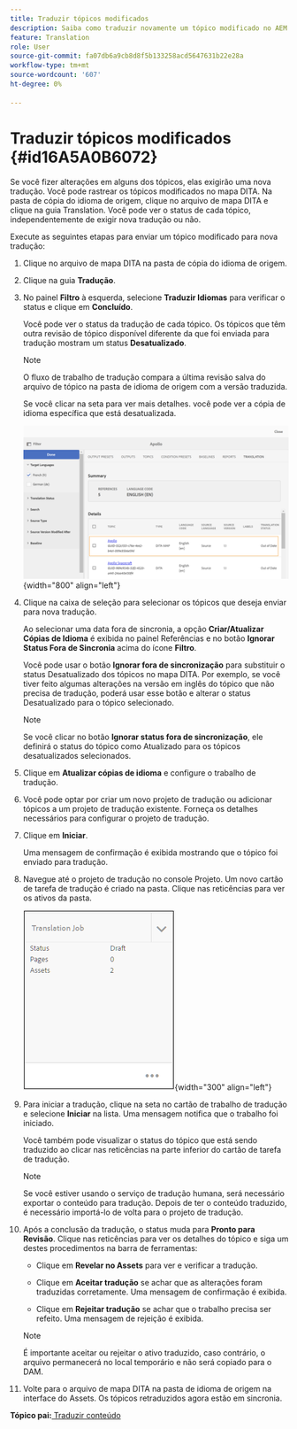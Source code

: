 ```yaml
---
title: Traduzir tópicos modificados
description: Saiba como traduzir novamente um tópico modificado no AEM Guides.
feature: Translation
role: User
source-git-commit: fa07db6a9cb8d8f5b133258acd5647631b22e28a
workflow-type: tm+mt
source-wordcount: '607'
ht-degree: 0%

---
```


# Traduzir tópicos modificados {#id16A5A0B6072}

Se você fizer alterações em alguns dos tópicos, elas exigirão uma nova tradução. Você pode rastrear os tópicos modificados no mapa DITA. Na pasta de cópia do idioma de origem, clique no arquivo de mapa DITA e clique na guia Translation. Você pode ver o status de cada tópico, independentemente de exigir nova tradução ou não.

Execute as seguintes etapas para enviar um tópico modificado para nova tradução:

1. Clique no arquivo de mapa DITA na pasta de cópia do idioma de origem.

1. Clique na guia **Tradução**.

1. No painel **Filtro** à esquerda, selecione **Traduzir Idiomas** para verificar o status e clique em **Concluído**.

   Você pode ver o status da tradução de cada tópico. Os tópicos que têm outra revisão de tópico disponível diferente da que foi enviada para tradução mostram um status **Desatualizado**.

   >[!NOTE]
   >
   > O fluxo de trabalho de tradução compara a última revisão salva do arquivo de tópico na pasta de idioma de origem com a versão traduzida.

   Se você clicar na seta para ver mais detalhes. você pode ver a cópia de idioma específica que está desatualizada.

   ![](images/out-of-sync-uuid.png){width="800" align="left"}

1. Clique na caixa de seleção para selecionar os tópicos que deseja enviar para nova tradução.

   Ao selecionar uma data fora de sincronia, a opção **Criar/Atualizar Cópias de Idioma** é exibida no painel Referências e no botão **Ignorar Status Fora de Sincronia** acima do ícone **Filtro**.

   Você pode usar o botão **Ignorar fora de sincronização** para substituir o status Desatualizado dos tópicos no mapa DITA. Por exemplo, se você tiver feito algumas alterações na versão em inglês do tópico que não precisa de tradução, poderá usar esse botão e alterar o status Desatualizado para o tópico selecionado.

   >[!NOTE]
   >
   > Se você clicar no botão **Ignorar status fora de sincronização**, ele definirá o status do tópico como Atualizado para os tópicos desatualizados selecionados.

1. Clique em **Atualizar cópias de idioma** e configure o trabalho de tradução.

1. Você pode optar por criar um novo projeto de tradução ou adicionar tópicos a um projeto de tradução existente. Forneça os detalhes necessários para configurar o projeto de tradução.

1. Clique em **Iniciar**.

   Uma mensagem de confirmação é exibida mostrando que o tópico foi enviado para tradução.

1. Navegue até o projeto de tradução no console Projeto. Um novo cartão de tarefa de tradução é criado na pasta. Clique nas reticências para ver os ativos da pasta.

   ![](images/incremental-job.PNG){width="300" align="left"}

1. Para iniciar a tradução, clique na seta no cartão de trabalho de tradução e selecione **Iniciar** na lista. Uma mensagem notifica que o trabalho foi iniciado.

   Você também pode visualizar o status do tópico que está sendo traduzido ao clicar nas reticências na parte inferior do cartão de tarefa de tradução.

   >[!NOTE]
   >
   > Se você estiver usando o serviço de tradução humana, será necessário exportar o conteúdo para tradução. Depois de ter o conteúdo traduzido, é necessário importá-lo de volta para o projeto de tradução.

1. Após a conclusão da tradução, o status muda para **Pronto para Revisão**. Clique nas reticências para ver os detalhes do tópico e siga um destes procedimentos na barra de ferramentas:

   - Clique em **Revelar no Assets** para ver e verificar a tradução.

   - Clique em **Aceitar tradução** se achar que as alterações foram traduzidas corretamente. Uma mensagem de confirmação é exibida.

   - Clique em **Rejeitar tradução** se achar que o trabalho precisa ser refeito. Uma mensagem de rejeição é exibida.

   >[!NOTE]
   >
   > É importante aceitar ou rejeitar o ativo traduzido, caso contrário, o arquivo permanecerá no local temporário e não será copiado para o DAM.

1. Volte para o arquivo de mapa DITA na pasta de idioma de origem na interface do Assets. Os tópicos retraduzidos agora estão em sincronia.


**Tópico pai:**[ Traduzir conteúdo](translation.md)

